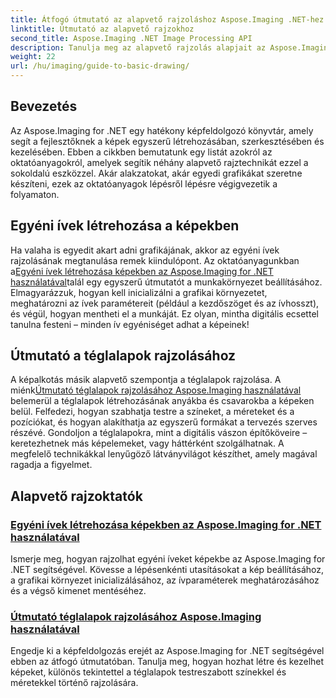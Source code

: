 ```yaml
---
title: Átfogó útmutató az alapvető rajzoláshoz Aspose.Imaging .NET-hez
linktitle: Útmutató az alapvető rajzokhoz
second_title: Aspose.Imaging .NET Image Processing API
description: Tanulja meg az alapvető rajzolás alapjait az Aspose.Imaging for .NET segítségével. Ez a lépésenkénti oktatóanyag az alapvető fogalmakat ismerteti, beleértve az alakzatok létrehozását, az átalakítások alkalmazását és a képek kezelését.
weight: 22
url: /hu/imaging/guide-to-basic-drawing/
---
```

## Bevezetés

Az Aspose.Imaging for .NET egy hatékony képfeldolgozó könyvtár, amely segít a fejlesztőknek a képek egyszerű létrehozásában, szerkesztésében és kezelésében. Ebben a cikkben bemutatunk egy listát azokról az oktatóanyagokról, amelyek segítik néhány alapvető rajztechnikát ezzel a sokoldalú eszközzel. Akár alakzatokat, akár egyedi grafikákat szeretne készíteni, ezek az oktatóanyagok lépésről lépésre végigvezetik a folyamaton.

## Egyéni ívek létrehozása a képekben

 Ha valaha is egyedit akart adni grafikájának, akkor az egyéni ívek rajzolásának megtanulása remek kiindulópont. Az oktatóanyagunkban a[Egyéni ívek létrehozása képekben az Aspose.Imaging for .NET használatával](./create-custom-arc-in-images/)talál egy egyszerű útmutatót a munkakörnyezet beállításához. Elmagyarázzuk, hogyan kell inicializálni a grafikai környezetet, meghatározni az ívek paramétereit (például a kezdőszöget és az ívhosszt), és végül, hogyan mentheti el a munkáját. Ez olyan, mintha digitális ecsettel tanulna festeni – minden ív egyéniséget adhat a képeinek!

## Útmutató a téglalapok rajzolásához

 A képalkotás másik alapvető szempontja a téglalapok rajzolása. A miénk[Útmutató téglalapok rajzolásához Aspose.Imaging használatával](./guide-to-drawing-rectangle/) belemerül a téglalapok létrehozásának anyákba és csavarokba a képeken belül. Felfedezi, hogyan szabhatja testre a színeket, a méreteket és a pozíciókat, és hogyan alakíthatja az egyszerű formákat a tervezés szerves részévé. Gondoljon a téglalapokra, mint a digitális vászon építőköveire – keretezhetnek más képelemeket, vagy háttérként szolgálhatnak. A megfelelő technikákkal lenyűgöző látványvilágot készíthet, amely magával ragadja a figyelmet.

## Alapvető rajzoktatók
### [Egyéni ívek létrehozása képekben az Aspose.Imaging for .NET használatával](./create-custom-arc-in-images/)
Ismerje meg, hogyan rajzolhat egyéni íveket képekbe az Aspose.Imaging for .NET segítségével. Kövesse a lépésenkénti utasításokat a kép beállításához, a grafikai környezet inicializálásához, az ívparaméterek meghatározásához és a végső kimenet mentéséhez.
### [Útmutató téglalapok rajzolásához Aspose.Imaging használatával](./guide-to-drawing-rectangle/)
Engedje ki a képfeldolgozás erejét az Aspose.Imaging for .NET segítségével ebben az átfogó útmutatóban. Tanulja meg, hogyan hozhat létre és kezelhet képeket, különös tekintettel a téglalapok testreszabott színekkel és méretekkel történő rajzolására.